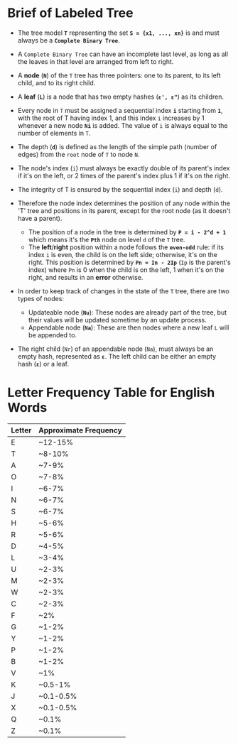 # Brief of Labeled Tree

- The tree model **`T`** representing the set **`S = {x1, ..., xn}`** is and must always be a **`Complete Binary Tree`**.
- A `Complete Binary Tree` can have an incomplete last level, as long as all the leaves in that level are arranged from left to right.
- A **node** (**`N`**) of the `T` tree has three pointers: one to its parent, to its left child, and to its right child.
- A **leaf** (**`L`**) is a node  that has two empty hashes (**`ε', ε"`**) as its children.
- Every node in `T` must be assigned a sequential index **`i`** starting from **`1`**, with the root of T having index 1, and this index `i` increases by 1 whenever a new node **`Ni`** is added. The value of `i` is always equal to the number of elements in `T`.
- The depth (**`d`**) is defined as the length of the simple path (number of edges) from the `root` node of `T` to node `N`.

- The node's index (`i`) must always be exactly double of its parent's index if it's on the left, or 2 times of the parent's index plus 1 if it's on the right.
- The integrity of T is ensured by the sequential index (`i`) and depth (`d`).
- Therefore the node index determines the position of any node within the 'T' tree and positions in its parent, except for the root node (as it doesn't have a parent).
  - The position of a node in the tree is determined by **`P = i - 2^d + 1`** which means it's the **`Pth`** node on level `d` of the `T` tree.
  - The **left**/**right** position within a node follows the **`even-odd`** rule:  if its index `i` is even, the child is on the left side; otherwise, it's on the right. This position is determined by **`Pn = In - 2Ip`** (`Ip` is the parent's index)  where `Pn` is 0 when the child is on the left, 1 when it's on the right, and results in an **error** otherwise.
- In order to keep track of changes in the state of the `T` tree, there are two types of nodes:
  - Updateable node (**`Nu`**): These nodes are already part of the tree, but their values will be updated sometime by an update process.
  - Appendable node (**`Na`**): These are then nodes where a new leaf `L` will be appended to.
- The right child (`Nr`) of an appendable node (`Na`), must always be an empty hash, represented as **`ε`**. The left child can be either an empty hash (**`ε`**) or a leaf.


 # Letter Frequency Table for English Words
 

| Letter | Approximate Frequency |
|--------|------------------------|
| E      | ~12-15%               |
| T      | ~8-10%                |
| A      | ~7-9%                 |
| O      | ~7-8%                 |
| I      | ~6-7%                 |
| N      | ~6-7%                 |
| S      | ~6-7%                 |
| H      | ~5-6%                 |
| R      | ~5-6%                 |
| D      | ~4-5%                 |
| L      | ~3-4%                 |
| U      | ~2-3%                 |
| M      | ~2-3%                 |
| W      | ~2-3%                 |
| C      | ~2-3%                 |
| F      | ~2%                   |
| G      | ~1-2%                 |
| Y      | ~1-2%                 |
| P      | ~1-2%                 |
| B      | ~1-2%                 |
| V      | ~1%                   |
| K      | ~0.5-1%               |
| J      | ~0.1-0.5%             |
| X      | ~0.1-0.5%             |
| Q      | ~0.1%                 |
| Z      | ~0.1%                 |

